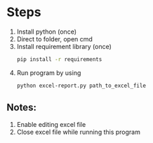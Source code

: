 # Steps

1. Install python (once)
2. Direct to folder, open cmd
3. Install requirement library (once)
   ``` bash
   pip install -r requirements
   ```
4. Run program by using
   ``` bash
   python excel-report.py path_to_excel_file
   ```

## Notes:
1. Enable editing excel file
2. Close excel file while running this program
